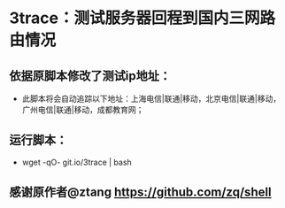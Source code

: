 # 3trace：测试服务器回程到国内三网路由情况
## 依据原脚本修改了测试ip地址：
* 此脚本将会自动追踪以下地址：上海电信|联通|移动，北京电信|联通|移动，广州电信|联通|移动，成都教育网；

## 运行脚本：
* wget -qO- git.io/3trace | bash

## 感谢原作者@ztang https://github.com/zq/shell
## 
